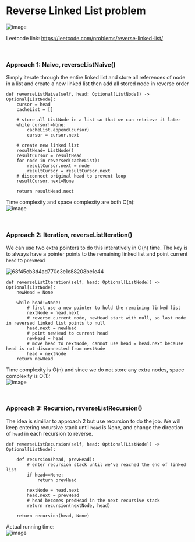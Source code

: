 # Reverse Linked List problem
![image](https://user-images.githubusercontent.com/25105806/134618110-5dc5ca46-5639-4737-88f3-8c87c5d90371.png)

Leetcode link: https://leetcode.com/problems/reverse-linked-list/

<br />

### Approach 1: Naive, reverseListNaive()
Simply iterate through the entire linked list and store all references of node in a list and create a new linked list then add all stored node in reverse order

```python3
def reverseListNaive(self, head: Optional[ListNode]) -> Optional[ListNode]:
    cursor = head
    cacheList = []

    # store all ListNode in a list so that we can retrieve it later
    while cursor!=None:
        cacheList.append(cursor)
        cursor = cursor.next

    # create new linked list
    resultHead= ListNode()
    resultCursor = resultHead
    for node in reversed(cacheList):
        resultCursor.next = node
        resultCursor = resultCursor.next
    # disconnect original head to prevent loop
    resultCursor.next=None

    return resultHead.next
```

Time complexity and space complexity are both O(n):\
![image](https://user-images.githubusercontent.com/25105806/134618259-523f9959-2d02-40df-9ce0-d4a37f15ba53.png)

<br />

### Approach 2: Iteration, reverseListIteration()
We can use two extra pointers to do this interatively in O(n) time. The key is to always have a pointer points to the remaining linked list and point current `head` to `prevHead`

![68f45cb3d4ad770c3e1c88208be1c44](https://user-images.githubusercontent.com/25105806/134618460-33b124f1-d0a0-41b1-b6c0-c811f573eebd.jpg)

```python3
def reverseListIteration(self, head: Optional[ListNode]) -> Optional[ListNode]:
    newHead = None

    while head!=None:
        # first use a new pointer to hold the remaining linked list
        nextNode = head.next
        # reverse current node, newHead start with null, so last node in reversed linked list points to null
        head.next = newHead
        # point newHead to current head
        newHead = head
        # move head to nextNode, cannot use head = head.next because head is not disconnected from nextNode
        head = nextNode
    return newHead
```

Time complexity is O(n) and since we do not store any extra nodes, space complexity is O(1):\
![image](https://user-images.githubusercontent.com/25105806/134618534-96ef6760-cb19-42e5-ab06-4b2271b1a71d.png)

<br />

### Approach 3: Recursion, reverseListRecursion()
The idea is similiar to approach 2 but use recursion to do the job. We will keep entering recursive stack until `head` is None, and change the direction of `head` in each recursion to reverse.

```python3
def reverseListRecursion(self, head: Optional[ListNode]) -> Optional[ListNode]:
        
    def recursion(head, prevHead):
        # enter recursion stack until we've reached the end of linked list
        if head==None:
            return prevHead

        nextNode = head.next
        head.next = prevHead
        # head becomes predHead in the next recursive stack
        return recursion(nextNode, head)

    return recursion(head, None)
```

Actual running time:\
![image](https://user-images.githubusercontent.com/25105806/134618613-e8445d44-d804-4335-9ed9-f36a2b456786.png)





